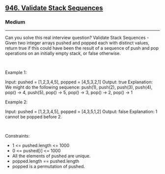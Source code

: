 <h2><a href="https://leetcode.com/problems/validate-stack-sequences/">946. Validate Stack Sequences</a></h2><h3>Medium</h3><hr>Can you solve this real interview question? Validate Stack Sequences - Given two integer arrays pushed and popped each with distinct values, return true if this could have been the result of a sequence of push and pop operations on an initially empty stack, or false otherwise.

 

Example 1:


Input: pushed = [1,2,3,4,5], popped = [4,5,3,2,1]
Output: true
Explanation: We might do the following sequence:
push(1), push(2), push(3), push(4),
pop() -> 4,
push(5),
pop() -> 5, pop() -> 3, pop() -> 2, pop() -> 1


Example 2:


Input: pushed = [1,2,3,4,5], popped = [4,3,5,1,2]
Output: false
Explanation: 1 cannot be popped before 2.


 

Constraints:

 * 1 <= pushed.length <= 1000
 * 0 <= pushed[i] <= 1000
 * All the elements of pushed are unique.
 * popped.length == pushed.length
 * popped is a permutation of pushed.
